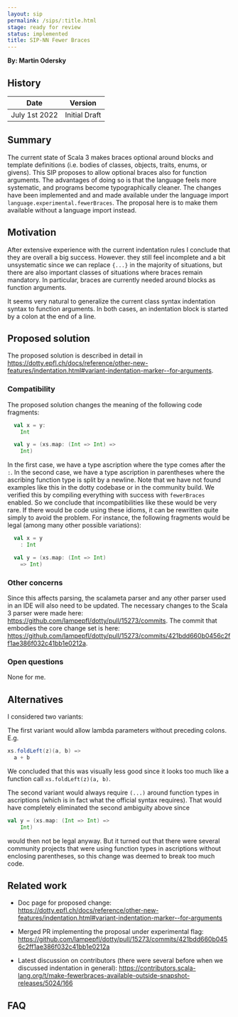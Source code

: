 ```yaml
---
layout: sip
permalink: /sips/:title.html
stage: ready for review
status: implemented
title: SIP-NN Fewer Braces
---
```


**By: Martin Odersky**

## History

| Date          | Version            |
|---------------|--------------------|
| July 1st 2022 | Initial Draft      |

## Summary

The current state of Scala 3 makes braces optional around blocks and template definitions (i.e. bodies of classes, objects, traits, enums, or givens). This SIP proposes to allow optional braces also for function arguments.
The advantages of doing so is that the language feels more systematic, and programs become typographically cleaner.
The changes have been implemented and and made available under the language import `language.experimental.fewerBraces`. The proposal here is to make them available without a language import instead.


## Motivation

After extensive experience with the current indentation rules I conclude that they are overall a big success.
However. they still feel incomplete and a bit unsystematic since we can replace `{...}` in the majority of situations, but there are also important classes of situations where braces remain mandatory. In particular, braces are currently needed around blocks as function arguments.

It seems very natural to generalize the current class syntax indentation syntax to function arguments. In both cases, an indentation block is started by a colon at the end of a line.


## Proposed solution

The proposed solution is described in detail in https://dotty.epfl.ch/docs/reference/other-new-features/indentation.html#variant-indentation-marker--for-arguments.

### Compatibility

The proposed solution changes the meaning of the following code fragments:
```scala
  val x = y:
    Int

  val y = (xs.map: (Int => Int) =>
    Int)
```
In the first case, we have a type ascription where the type comes after the `:`. In the second case, we have
a type ascription in parentheses where the ascribing function type is split by a newline. Note that we have not found examples like this in the dotty codebase or in the community build. We verified this by compiling everything with success with `fewerBraces` enabled. So we conclude that incompatibilities like these would be very rare.
If there would be code using these idioms, it can be rewritten quite simply to avoid the problem. For instance, the following fragments would be legal (among many other possible variations):
```scala
  val x = y
    : Int

  val y = (xs.map: (Int => Int)
    => Int)
```

### Other concerns

Since this affects parsing, the scalameta parser and any other parser used in an IDE will also need to be updated. The necessary changes to the Scala 3 parser were made here: https://github.com/lampepfl/dotty/pull/15273/commits. The commit that embodies the core change set is here: https://github.com/lampepfl/dotty/pull/15273/commits/421bdd660b0456c2ff1ae386f032c41bb1e0212a.

### Open questions

None for me.

## Alternatives

I considered two variants:

The first variant would allow lambda parameters without preceding colons. E.g.
```scala
xs.foldLeft(z)(a, b) =>
  a + b
```
We concluded that this was visually less good since it looks too much like a function call `xs.foldLeft(z)(a, b)`.

The second variant would always require `(...)` around function types in ascriptions (which is in fact what the official syntax requires). That would have completely eliminated the second ambiguity above since
```scala
val y = (xs.map: (Int => Int) =>
    Int)
```
would then not be legal anyway. But it turned out that there were several community projects that were using function types in ascriptions without enclosing parentheses, so this change was deemed to break too much code.


## Related work

 - Doc page for proposed change: https://dotty.epfl.ch/docs/reference/other-new-features/indentation.html#variant-indentation-marker--for-arguments

 - Merged PR implementing the proposal under experimental flag: https://github.com/lampepfl/dotty/pull/15273/commits/421bdd660b0456c2ff1ae386f032c41bb1e0212a

 - Latest discussion on contributors (there were several before when we discussed indentation in general): https://contributors.scala-lang.org/t/make-fewerbraces-available-outside-snapshot-releases/5024/166

## FAQ

